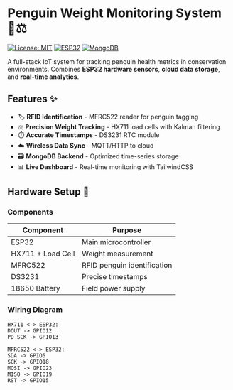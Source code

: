 # Penguin Weight Monitoring System 🐧⚖️

[![License: MIT](https://img.shields.io/badge/License-MIT-yellow.svg)](https://opensource.org/licenses/MIT)
[![ESP32](https://img.shields.io/badge/ESP32-IoT-blue)](https://www.espressif.com/)
[![MongoDB](https://img.shields.io/badge/MongoDB-NoSQL-green)](https://www.mongodb.com/)

A full-stack IoT system for tracking penguin health metrics in conservation environments. Combines **ESP32 hardware sensors**, **cloud data storage**, and **real-time analytics**.

## Features ✨

- 🏷️ **RFID Identification** - MFRC522 reader for penguin tagging
- ⚖️ **Precision Weight Tracking** - HX711 load cells with Kalman filtering
- ⏱️ **Accurate Timestamps** - DS3231 RTC module
- ☁️ **Wireless Data Sync** - MQTT/HTTP to cloud
- 🗃️ **MongoDB Backend** - Optimized time-series storage
- 📊 **Live Dashboard** - Real-time monitoring with TailwindCSS

## Hardware Setup 🔧

### Components
| Component | Purpose |
|-----------|---------|
| ESP32 | Main microcontroller |
| HX711 + Load Cell | Weight measurement |
| MFRC522 | RFID penguin identification |
| DS3231 | Precise timestamps |
| 18650 Battery | Field power supply |

### Wiring Diagram
```plaintext
HX711 <-> ESP32:
DOUT -> GPIO12
PD_SCK -> GPIO13

MFRC522 <-> ESP32:
SDA -> GPIO5
SCK -> GPIO18
MOSI -> GPIO23
MISO -> GPIO19
RST -> GPIO15
